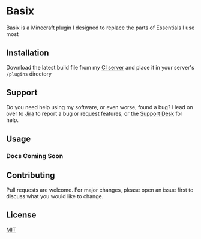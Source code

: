 # Basix

Basix is a Minecraft plugin I designed to replace the parts of Essentials I use most

## Installation

Download the latest build file from my [CI server](https://ci.brettbender.me/job/BasixPlugin/lastSuccessfulBuild/) and place it in your server's `/plugins` directory

## Support

Do you need help using my software, or even worse, found a bug? Head on over to 
[Jira](https://jira.brettbender.me/projects/BAS/issues/?filter=allopenissues) to report a bug or request features, or the 
[Support Desk](https://jira.brettbender.me/servicedesk/customer/portal/1) for help.

## Usage

### Docs Coming Soon

## Contributing

Pull requests are welcome. For major changes, please open an issue first to discuss what you would like to change.

## License

[MIT](https://choosealicense.com/licenses/mit/)
